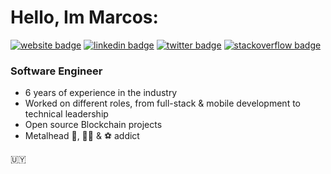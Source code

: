 
# Hello, Im Marcos:

[![website badge](https://img.shields.io/badge/website-marcosmartinez.io-black?style=flat-square)](https://marcosmartinez.io)
[![linkedin badge](https://img.shields.io/badge/linkedin-blue?style=flat-square&logo=linkedin)](https://www.linkedin.com/in/marcos-martínez/)
[![twitter badge](https://img.shields.io/badge/twitter-mimc__blue?style=flat-square&logo=twitter)](https://twitter.com/mimc__)
[![stackoverflow badge](https://img.shields.io/badge/stackoverflow-red?style=flat-square&logo=stackoverflow)](https://es.stackoverflow.com/users/4163/marcos-martínez)


### Software Engineer

- 6 years of experience in the industry
- Worked on different roles, from full-stack & mobile development to technical leadership 
- Open source Blockchain projects
- Metalhead 🤘, 🚴‍♂️ & ⚽ addict 


:uruguay: 
